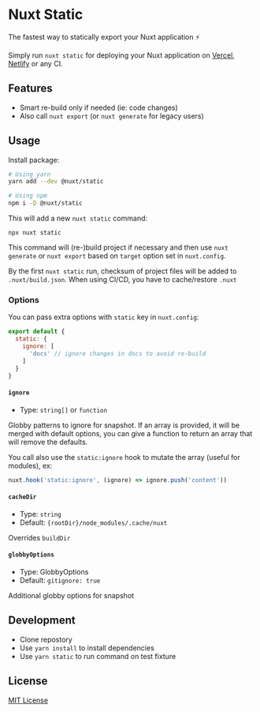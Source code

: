 # Nuxt Static

The fastest way to statically export your Nuxt application ⚡️

Simply run `nuxt static` for deploying your Nuxt application on [Vercel](https://vercel.com), [Netlify](https://www.netlify.com) or any CI.

## Features

- Smart re-build only if needed (ie: code changes)
- Also call `nuxt export` (or `nuxt generate` for legacy users)

## Usage

Install package:

```sh
# Using yarn
yarn add --dev @nuxt/static

# Using npm
npm i -D @nuxt/static
```

This will add a new `nuxt static` command:

```
npx nuxt static
```

This command will (re-)build project if necessary and then use `nuxt generate` or `nuxt export` based on `target` option set in `nuxt.config`.

By the first `nuxt static` run, checksum of project files will be added to `.nuxt/build.json`. When using CI/CD, you have to cache/restore `.nuxt`

### Options

You can pass extra options with `static` key in `nuxt.config`:

```js
export default {
  static: {
    ignore: [
      'docs' // ignore changes in docs to avoid re-build
    ]
  }
}
```

#### `ignore`

- Type: `string[]` or `function`

Globby patterns to ignore for snapshot. If an array is provided, it will be merged with default options, you can give a function to return an array that will remove the defaults.

You call also use the `static:ignore` hook to mutate the array (useful for modules), ex:

```js
nuxt.hook('static:ignore', (ignore) => ignore.push('content'))
```

#### `cacheDir`

- Type: `string`
- Default: `{rootDir}/node_modules/.cache/nuxt`

Overrides `buildDir`

#### `globbyOptions`

- Type: GlobbyOptions
- Default: `gitignore: true`

Additional globby options for snapshot

## Development

- Clone repostory
- Use `yarn install` to install dependencies
- Use `yarn static` to run command on test fixture

## License

[MIT License](./LICENSE)
